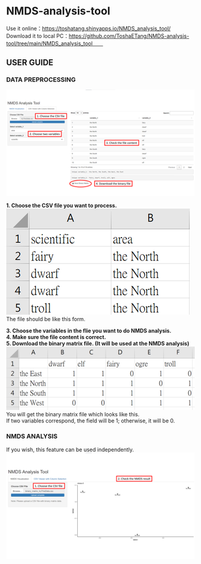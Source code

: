 # NMDS-analysis-tool

Use it online：https://toshatang.shinyapps.io/NMDS_analysis_tool/  
Download it to local PC：https://github.com/ToshaETang/NMDS-analysis-tool/tree/main/NMDS_analysis_tool　　

## USER GUIDE
### DATA PREPROCESSING

![CSV](https://github.com/ToshaETang/NMDS-analysis-tool/blob/main/picture/CSV.png)   

**1. Choose the CSV file you want to process.**  
   ![CSV_input_file_form](https://github.com/ToshaETang/NMDS-analysis-tool/blob/main/picture/CSV_input_file_form.png)  
   The file should be like this form.  
   
**3. Choose the variables in the flie you want to do NMDS analysis.**  
**4. Make sure the file content is correct.**  
**5. Download the binary matrix file. (It will be used at the NMDS analysis)**  
   ![CSV_binary_matrix](https://github.com/ToshaETang/NMDS-analysis-tool/blob/main/picture/CSV_binary_matrix.png)    
   You will get the binary matrix file which looks like this.   
   If two variables correspond, the field will be 1; otherwise, it will be 0.  

### NMDS ANALYSIS
If you wish, this feature can be used independently.  
![NMDS](https://github.com/ToshaETang/NMDS-analysis-tool/blob/main/picture/NMDS.png)  

